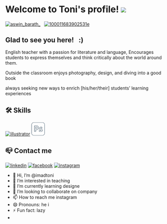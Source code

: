 
<h1>Welcome to Toni's profile! <img src="https://media.giphy.com/media/hvRJCLFzcasrR4ia7z/giphy.gif" width="25px"></h1>
<a href="https://www.instagram.com/aswin_barath_/" target="_blank"><img align="center" src="https://raw.githubusercontent.com/rahuldkjain/github-profile-readme-generator/master/src/images/icons/Social/instagram.svg" alt="aswin_barath_" height="30" width="40" /></a>
&nbsp;
<a href="https://www.facebook.com/profile.php?id=100011683902531" target="_blank"><img align="center" src="https://raw.githubusercontent.com/rahuldkjain/github-profile-readme-generator/master/src/images/icons/Social/facebook.svg" alt="100011683902531e" height="30" width="40" /></a>
&nbsp;

## Glad to see you here! &nbsp; :)

<p>English teacher with a passion for literature and language, Encourages students to express themselves and think critically about the world around them. </p>
<p>Outside the classroom enjoys photography, design, and diving into a good book </p>
<p>always seeking new ways to enrich [his/her/their] students’ learning experiences </p>

<h2>🛠 Skills</h2>
<p>

<a target="_blank" href="https://www.adobe.com/in/products/illustrator.html" target="_blank" style="display: inline-block;">
<img src="https://www.vectorlogo.zone/logos/adobe_illustrator/adobe_illustrator-icon.svg" alt="illustrator" width="42" height="42" />
</a>


<a target="_blank" href="https://www.photoshop.com/en" target="_blank" style="display: inline-block;">
<img src="https://raw.githubusercontent.com/devicons/devicon/master/icons/photoshop/photoshop-line.svg" alt="photoshop" width="42" height="42" />
</a>

</p>


<h2>📪 Contact me</h2>
<p>
<a target="_blank" href="grgergerg" target="_blank" style="display: inline-block;">
<img src="https://img.shields.io/badge/linkedin-logo?style=for-the-badge&logo=linkedin&logoColor=white&color=%230a77b6" alt="linkedin" />
</a>

<a target="_blank" href="fdgerge" target="_blank" style="display: inline-block;">
<img src="https://img.shields.io/badge/facebook-logo?style=for-the-badge&logo=facebook&logoColor=white&color=%230866ff" alt="facebook" />
</a>

<a target="_blank" href="sgergergergegerg" target="_blank" style="display: inline-block;">
<img src="https://img.shields.io/badge/instagram-logo?style=for-the-badge&logo=instagram&logoColor=white&color=%23F35369" alt="instagram" />
</a>

</p>

- 👋 Hi, I’m @imadtoni
- 👀 I’m interested in teaching
- 🌱 I’m currently learning designe
- 💞️ I’m looking to collaborate on company
- 📫 How to reach me instagram
- 😄 Pronouns: he i
- ⚡ Fun fact: lazy
- 

<!---
imadtoni/imadtoni is a ✨ special ✨ repository because its `README.md` (this file) appears on your GitHub profile.
You can click the Preview link to take a look at your changes.
--->
